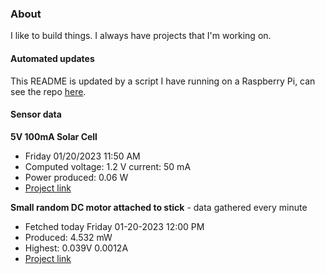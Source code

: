### About
I like to build things. I always have projects that I'm working on.

#### Automated updates
This README is updated by a script I have running on a Raspberry Pi, can see the repo [here](https://github.com/jdc-cunningham/raspi-git-repo-updater).

#### Sensor data
**5V 100mA Solar Cell**
- Friday 01/20/2023 11:50 AM
- Computed voltage: 1.2 V current: 50 mA
- Power produced: 0.06 W
- [Project link](https://github.com/jdc-cunningham/raspisolarplotter)

**Small random DC motor attached to stick** - data gathered every minute
- Fetched today Friday 01-20-2023 12:00 PM
- Produced: 4.532 mW
- Highest: 0.039V 0.0012A
- [Project link](https://github.com/jdc-cunningham/turbine-raspi)